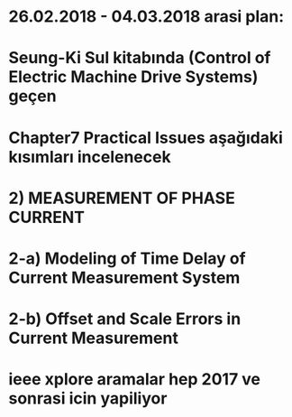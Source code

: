 # 26.02.2018 - 04.03.2018 arasi plan:
# Seung-Ki Sul kitabında (Control of Electric Machine Drive Systems) geçen 
# Chapter7 Practical Issues aşağıdaki kısımları incelenecek
# 2) MEASUREMENT OF PHASE CURRENT 
# 2-a) Modeling of Time Delay of Current Measurement System
# 2-b) Offset and Scale Errors in Current Measurement
# ieee xplore aramalar hep 2017 ve sonrasi icin yapiliyor


